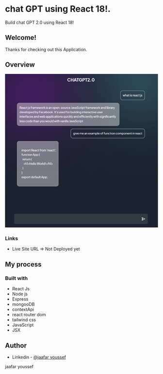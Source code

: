 #  chat GPT using React 18!.

Build chat GPT 2.0 using React 18! 

## Welcome! 
Thanks for checking out this Application.

## Overview
![Main-page](./client/PHOTO.png)



### Links
- Live Site URL => Not Deployed yet

## My process

### Built with

- React Js
- Node js
- Express
- mongooDB
- contextApi
- react router dom
- tailwind css
- JavaScript
- JSX



## Author

- Linkedin - [@jaafar youssef](https://www.linkedin.com/in/jaafar-youssef-923100249/)

jaafar youssef
